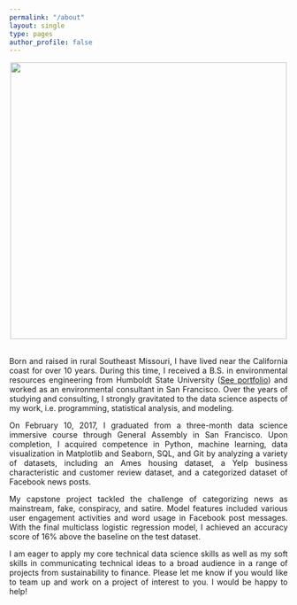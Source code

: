 ```yaml
---
permalink: "/about"
layout: single
type: pages
author_profile: false
---
```


<div style="text-align:center">
<kbd>
<img src ="https://lukearmbruster.github.io/_pages/photo1.png" style="width: 500px">
</kbd>
</div>  

<p style='text-align: justify;'>
<br>
Born and raised in rural Southeast Missouri, I have lived near the California coast for over 10 years. During this time, I received a B.S. in environmental resources engineering from Humboldt State University (<a href="https://www.slideshare.net/slideshow/embed_code/key/m90VDSDlJWG5rv">See portfolio</a>) and worked as an environmental consultant in San Francisco. Over the years of studying and consulting, I strongly gravitated to the data science aspects of my work, i.e. programming, statistical analysis, and modeling.</p>

<p style='text-align: justify;'>On February 10, 2017, I graduated from a three-month data science immersive course through General Assembly in San Francisco. Upon completion, I acquired competence in Python, machine learning, data visualization in Matplotlib and Seaborn, SQL, and Git by analyzing a variety of datasets, including an Ames housing dataset, a Yelp business characteristic and customer review dataset, and a categorized dataset of Facebook news posts.</p>

<p style='text-align: justify;'>My capstone project tackled the challenge of categorizing news as mainstream, fake, conspiracy, and satire. Model features included various user engagement activities and word usage in Facebook post messages. With the final multiclass logistic regression model, I achieved an accuracy score of 16% above the baseline on the test dataset.</p>

<p style='text-align: justify;'>I am eager to apply my core technical data science skills as well as my soft skills in communicating technical ideas to a broad audience in a range of projects from sustainability to finance. Please let me know if you would like to team up and work on a project of interest to you. I would be happy to help!</p>
